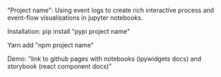 

"Project name": Using event logs to create rich interactive process and event-flow visualisations in jupyter notebooks.


Installation: pip install "pypi project name"

Yarn add "npm project name" 


Demo: "link to github pages with notebooks (ipywidgets docs) and storybook (react component docs)"